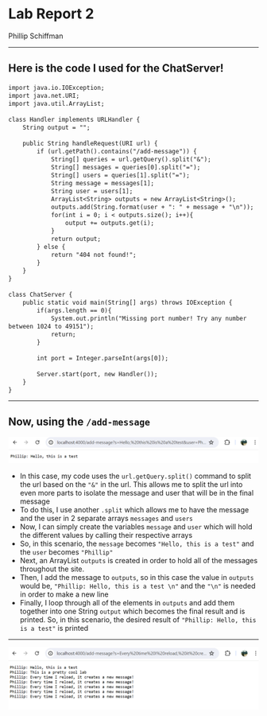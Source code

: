 # Lab Report 2
Phillip Schiffman
***
## Here is the code I used for the ChatServer!
```
import java.io.IOException;
import java.net.URI;
import java.util.ArrayList;

class Handler implements URLHandler {
    String output = "";

    public String handleRequest(URI url) {
        if (url.getPath().contains("/add-message")) {
            String[] queries = url.getQuery().split("&");
            String[] messages = queries[0].split("=");
            String[] users = queries[1].split("=");
            String message = messages[1];
            String user = users[1];
            ArrayList<String> outputs = new ArrayList<String>(); 
            outputs.add(String.format(user + ": " + message + "\n"));
            for(int i = 0; i < outputs.size(); i++){
                output += outputs.get(i);
            }
            return output;
        } else {
            return "404 not found!";
        }
    }
}

class ChatServer {
    public static void main(String[] args) throws IOException {
        if(args.length == 0){
            System.out.println("Missing port number! Try any number between 1024 to 49151");
            return;
        }

        int port = Integer.parseInt(args[0]);

        Server.start(port, new Handler());
    }
}
```
***
## Now, using the ``` /add-message ```

![image](ChatServer1.png)

- In this case, my code uses the ```url.getQuery.split()``` command to split the url based on the ```"&"``` in the url. This allows me to split the url into even more parts to isolate the message and user that will be in the final message
- To do this, I use another ```.split``` which allows me to have the message and the user in 2 separate arrays ```messages``` and ```users```
- Now, I can simply create the variables ```message``` and ```user``` which will hold the different values by calling their respective arrays
- So, in this scenario, the ```message``` becomes ```"Hello, this is a test"``` and the ```user``` becomes ```"Phillip"```
- Next, an ArrayList ```outputs``` is created in order to hold all of the messages throughout the site.
- Then, I add the message to ```outputs```, so in this case the value in ```outputs``` would be, ```"Phillip: Hello, this is a test \n"``` and the ```"\n"``` is needed in order to make a new line
- Finally, I loop through all of the elements in ```outputs``` and add them together into one String ```output``` which becomes the final result and is printed. So, in this scenario, the desired result of ```"Phillip: Hello, this is a test"``` is printed








***
![image](ChatServer2.png)
